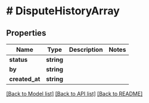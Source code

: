 # # DisputeHistoryArray

## Properties

Name | Type | Description | Notes
------------ | ------------- | ------------- | -------------
**status** | **string** |  |
**by** | **string** |  |
**created_at** | **string** |  |

[[Back to Model list]](../../README.md#models) [[Back to API list]](../../README.md#endpoints) [[Back to README]](../../README.md)
